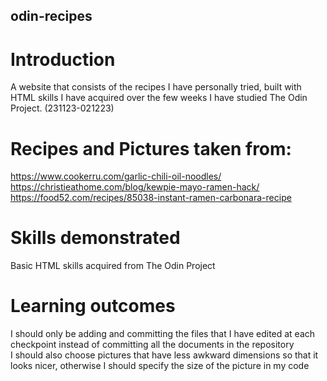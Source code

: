 ## odin-recipes

# Introduction  
A website that consists of the recipes I have personally tried, built with HTML skills I have acquired over the few weeks I have studied The Odin Project. (231123-021223)

# Recipes and Pictures taken from:  
https://www.cookerru.com/garlic-chili-oil-noodles/  
https://christieathome.com/blog/kewpie-mayo-ramen-hack/  
https://food52.com/recipes/85038-instant-ramen-carbonara-recipe  

# Skills demonstrated  
Basic HTML skills acquired from The Odin Project

# Learning outcomes  
I should only be adding and committing the files that I have edited at each checkpoint instead of committing all the documents in the repository  
I should also choose pictures that have less awkward dimensions so that it looks nicer, otherwise I should specify the size of the picture in my code

